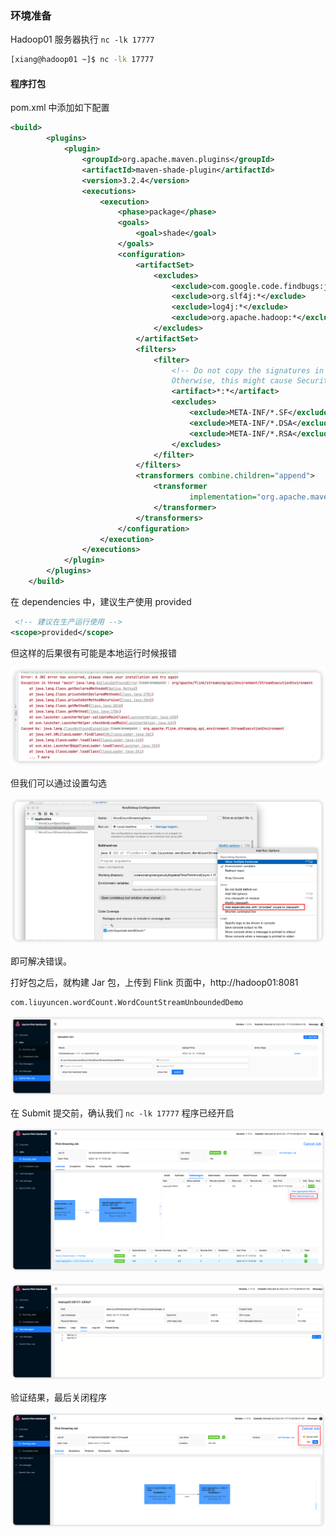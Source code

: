 

### 环境准备

Hadoop01 服务器执行 `nc -lk 17777` 

```sh
[xiang@hadoop01 ~]$ nc -lk 17777
```

#### 程序打包

pom.xml 中添加如下配置

```xml
<build>
        <plugins>
            <plugin>
                <groupId>org.apache.maven.plugins</groupId>
                <artifactId>maven-shade-plugin</artifactId>
                <version>3.2.4</version>
                <executions>
                    <execution>
                        <phase>package</phase>
                        <goals>
                            <goal>shade</goal>
                        </goals>
                        <configuration>
                            <artifactSet>
                                <excludes>
                                    <exclude>com.google.code.findbugs:jsr305</exclude>
                                    <exclude>org.slf4j:*</exclude>
                                    <exclude>log4j:*</exclude>
                                    <exclude>org.apache.hadoop:*</exclude>
                                </excludes>
                            </artifactSet>
                            <filters>
                                <filter>
                                    <!-- Do not copy the signatures in the META-INF folder.
                                    Otherwise, this might cause SecurityExceptions when using the JAR. -->
                                    <artifact>*:*</artifact>
                                    <excludes>
                                        <exclude>META-INF/*.SF</exclude>
                                        <exclude>META-INF/*.DSA</exclude>
                                        <exclude>META-INF/*.RSA</exclude>
                                    </excludes>
                                </filter>
                            </filters>
                            <transformers combine.children="append">
                                <transformer
                                        implementation="org.apache.maven.plugins.shade.resource.ServicesResourceTransformer">
                                </transformer>
                            </transformers>
                        </configuration>
                    </execution>
                </executions>
            </plugin>
        </plugins>
    </build>
```

在 dependencies 中，建议生产使用 provided

```xml
 <!-- 建议在生产运行使用 -->
<scope>provided</scope>
```

但这样的后果很有可能是本地运行时候报错

![image-20231017161701901](images/3%E3%80%81WebUI%20%E6%8F%90%E4%BA%A4%E4%BD%9C%E4%B8%9A/image-20231017161701901.png)

但我们可以通过设置勾选

![image-20231017161724959](images/3%E3%80%81WebUI%20%E6%8F%90%E4%BA%A4%E4%BD%9C%E4%B8%9A/image-20231017161724959.png)

即可解决错误。



打好包之后，就构建 Jar 包，上传到 Flink 页面中，http://hadoop01:8081

```
com.liuyuncen.wordCount.WordCountStreamUnboundedDemo
```

![image-20231017175101445](images/3%E3%80%81WebUI%20%E6%8F%90%E4%BA%A4%E4%BD%9C%E4%B8%9A/image-20231017175101445.png)

在 Submit 提交前，确认我们 `nc -lk 17777` 程序已经开启

![image-20231017175224264](images/3%E3%80%81WebUI%20%E6%8F%90%E4%BA%A4%E4%BD%9C%E4%B8%9A/image-20231017175224264.png)

![image-20231017175247027](images/3%E3%80%81WebUI%20%E6%8F%90%E4%BA%A4%E4%BD%9C%E4%B8%9A/image-20231017175247027.png)

验证结果，最后关闭程序

![image-20231017175328809](images/3%E3%80%81WebUI%20%E6%8F%90%E4%BA%A4%E4%BD%9C%E4%B8%9A/image-20231017175328809.png)

